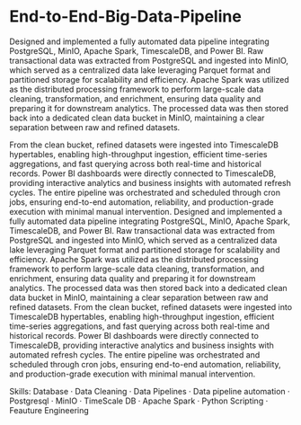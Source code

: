 # End-to-End-Big-Data-Pipeline

Designed and implemented a fully automated data pipeline integrating PostgreSQL, MinIO, Apache Spark, TimescaleDB, and Power BI. Raw transactional data was extracted from PostgreSQL and ingested into MinIO, which served as a centralized data lake leveraging Parquet format and partitioned storage for scalability and efficiency. Apache Spark was utilized as the distributed processing framework to perform large-scale data cleaning, transformation, and enrichment, ensuring data quality and preparing it for downstream analytics. The processed data was then stored back into a dedicated clean data bucket in MinIO, maintaining a clear separation between raw and refined datasets.

From the clean bucket, refined datasets were ingested into TimescaleDB hypertables, enabling high-throughput ingestion, efficient time-series aggregations, and fast querying across both real-time and historical records. Power BI dashboards were directly connected to TimescaleDB, providing interactive analytics and business insights with automated refresh cycles. The entire pipeline was orchestrated and scheduled through cron jobs, ensuring end-to-end automation, reliability, and production-grade execution with minimal manual intervention.
Designed and implemented a fully automated data pipeline integrating PostgreSQL, MinIO, Apache Spark, TimescaleDB, and Power BI. Raw transactional data was extracted from PostgreSQL and ingested into MinIO, which served as a centralized data lake leveraging Parquet format and partitioned storage for scalability and efficiency. Apache Spark was utilized as the distributed processing framework to perform large-scale data cleaning, transformation, and enrichment, ensuring data quality and preparing it for downstream analytics. The processed data was then stored back into a dedicated clean data bucket in MinIO, maintaining a clear separation between raw and refined datasets. From the clean bucket, refined datasets were ingested into TimescaleDB hypertables, enabling high-throughput ingestion, efficient time-series aggregations, and fast querying across both real-time and historical records. Power BI dashboards were directly connected to TimescaleDB, providing interactive analytics and business insights with automated refresh cycles. The entire pipeline was orchestrated and scheduled through cron jobs, ensuring end-to-end automation, reliability, and production-grade execution with minimal manual intervention.

Skills: Database · Data Cleaning · Data Pipelines · Data pipeline automation · Postgresql · MinIO · TimeScale DB · Apache Spark · Python Scripting · Feauture Engineering
